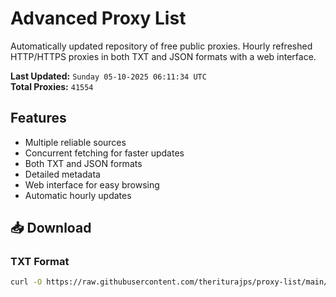 # Advanced Proxy List

Automatically updated repository of free public proxies. Hourly refreshed HTTP/HTTPS proxies in both TXT and JSON formats with a web interface.

**Last Updated:** `Sunday 05-10-2025 06:11:34 UTC`  
**Total Proxies:** `41554`

## Features
- Multiple reliable sources
- Concurrent fetching for faster updates
- Both TXT and JSON formats
- Detailed metadata
- Web interface for easy browsing
- Automatic hourly updates

## 📥 Download

### TXT Format
```bash
curl -O https://raw.githubusercontent.com/theriturajps/proxy-list/main/proxies.txt